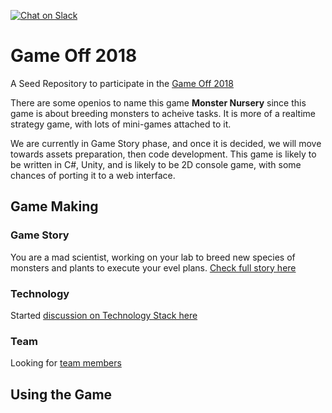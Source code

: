 [![Chat on Slack](https://img.shields.io/badge/chat-slack-blue.svg?logo=slack&longCache=true&style=plastic)](https://monstersnursery.slack.com/messages/CDV02R35J/)
# Game Off 2018
A Seed Repository to participate in the [Game Off 2018](https://itch.io/jam/game-off-2018)

There are some openios to name this game __Monster Nursery__ since this game is about breeding monsters to acheive tasks. It is more of a realtime strategy game, with lots of mini-games attached to it.

We are currently in Game Story phase, and once it is decided, we will move towards assets preparation, then code development. 
This game is likely to be written in C#, Unity, and is likely to be 2D console game, with some chances of porting it to a web interface. 

## Game Making 
### Game Story
You are a mad scientist, working on your lab to breed new species of monsters and plants to execute your evel plans.
[Check full story here](https://github.com/aawadall/Game-Off-2018/blob/master/docs/game_story.md)

### Technology
Started [discussion on Technology Stack here](https://github.com/aawadall/Game-Off-2018/issues/3)

### Team 
Looking for [team members](https://github.com/aawadall/Game-Off-2018/issues/1)

## Using the Game

